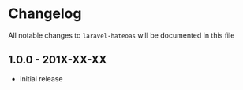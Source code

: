 # Changelog

All notable changes to `laravel-hateoas` will be documented in this file

## 1.0.0 - 201X-XX-XX

- initial release
